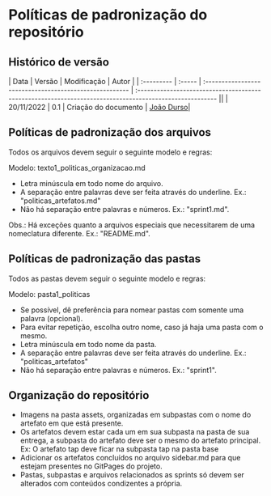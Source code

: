 # Políticas de padronização do repositório

## Histórico de versão

| Data       | Versão | Modificação                                             | Autor                                                                                                   |
| :--------- | :----- | :------------------------------------------------------ | :------------------------------------------------------------------------------------------------------ ||
| 20/11/2022 | 0.1  | Criação do documento | [João Durso](https://github.com/jvsdurso)| 

## Políticas de padronização dos arquivos

Todos os arquivos devem seguir o seguinte modelo e regras:

Modelo: texto1_politicas_organizacao.md

- Letra minúscula em todo nome do arquivo.
- A separação entre palavras deve ser feita através do underline. Ex.: "politicas_artefatos.md"
- Não há separação entre palavras e números. Ex.: "sprint1.md".

Obs.: Há exceções quanto a arquivos especiais que necessitarem de uma nomeclatura diferente. Ex.: "README.md".

## Políticas de padronização das pastas

Todos as pastas devem seguir o seguinte modelo e regras:

Modelo: pasta1_politicas

- Se possível, dê preferência para nomear pastas com somente uma palavra (opcional).
- Para evitar repetição, escolha outro nome, caso já haja uma pasta com o mesmo.
- Letra minúscula em todo nome da pasta.
- A separação entre palavras deve ser feita através do underline. Ex.: "politicas_artefatos"
- Não há separação entre palavras e números. Ex.: "sprint1".

## Organização do repositório

- Imagens na pasta assets, organizadas em subpastas com o nome do artefato em que está presente.
- Os artefatos devem estar cada um em sua subpasta na pasta de sua entrega, a subpasta do artefato deve ser o mesmo do artefato principal. Ex: O artefato tap deve ficar na subpasta tap na pasta base
- Adicionar os artefatos concluídos no arquivo sidebar.md para que estejam presentes no GitPages do projeto.
- Pastas, subpastas e arquivos relacionados as sprints só devem ser alterados com conteúdos condizentes a própria.


